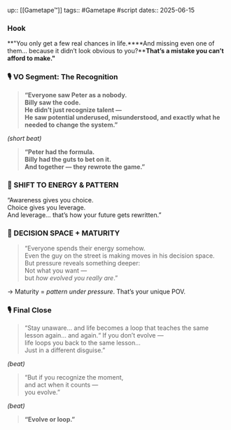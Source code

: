 up:: [[Gametape™]]
tags:: #Gametape #script
dates:: 2025-06-15

### Hook

**"You only get a few real chances in life.****And missing even one of them… because it didn’t look obvious to you?****That’s a mistake you can’t afford to make."**
### 🎙️ **VO Segment: The Recognition**

> **“Everyone saw Peter as a nobody.  
> Billy saw the code.  
> He didn’t just recognize talent —  
> He saw potential underused, misunderstood, and exactly what he needed to change the system.”**

_(short beat)_

> **“Peter had the formula.  
> Billy had the guts to bet on it.  
> And together — they rewrote the game.”**
### 🔀 SHIFT TO ENERGY & PATTERN

“Awareness gives you choice.  
Choice gives you leverage.  
And leverage… that’s how your future gets rewritten.”
### 🧬 DECISION SPACE + MATURITY 

> “Everyone spends their energy somehow.  
> Even the guy on the street is making moves in his decision space.  
> But pressure reveals something deeper:  
> Not what you want —  
> but _how evolved you really are_.”

→ Maturity = _pattern under pressure_. That’s your unique POV.
### 🎙️ Final Close 

> “Stay unaware…
> and life becomes a loop that teaches the same lesson again… and again.“
> If you don’t evolve —  
> life loops you back to the same lesson…  
> Just in a different disguise.”

_(beat)_

> “But if you recognize the moment,  
> and act when it counts —  
> you evolve.”

_(beat)_

> **“Evolve or loop.”**
